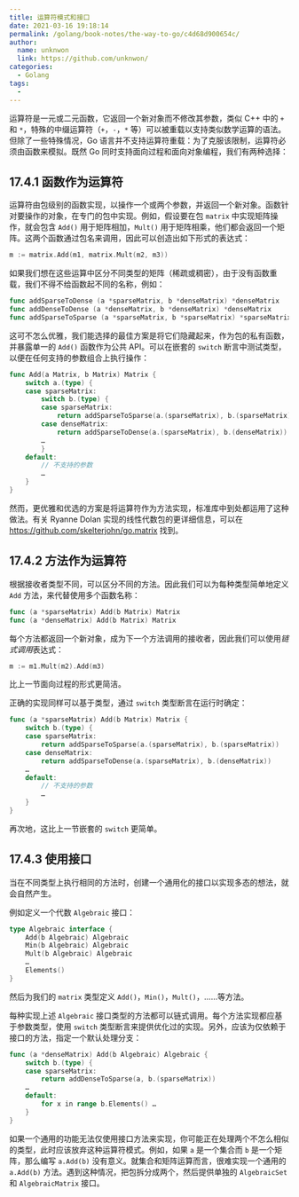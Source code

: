 ```yaml
---
title: 运算符模式和接口
date: 2021-03-16 19:18:14
permalink: /golang/book-notes/the-way-to-go/c4d68d900654c/
author: 
  name: unknwon
  link: https://github.com/unknwon/
categories:
  - Golang
tags:
  - 
---
```


运算符是一元或二元函数，它返回一个新对象而不修改其参数，类似 C++ 中的 `+` 和 `*`，特殊的中缀运算符（`+`，`-`，`*` 等）可以被重载以支持类似数学运算的语法。但除了一些特殊情况，Go 语言并不支持运算符重载：为了克服该限制，运算符必须由函数来模拟。既然 Go 同时支持面向过程和面向对象编程，我们有两种选择：

## 17.4.1 函数作为运算符

运算符由包级别的函数实现，以操作一个或两个参数，并返回一个新对象。函数针对要操作的对象，在专门的包中实现。例如，假设要在包 `matrix` 中实现矩阵操作，就会包含 `Add()` 用于矩阵相加，`Mult()` 用于矩阵相乘，他们都会返回一个矩阵。这两个函数通过包名来调用，因此可以创造出如下形式的表达式：
```go
m := matrix.Add(m1, matrix.Mult(m2, m3))
```

如果我们想在这些运算中区分不同类型的矩阵（稀疏或稠密），由于没有函数重载，我们不得不给函数起不同的名称，例如：
```go
func addSparseToDense (a *sparseMatrix, b *denseMatrix) *denseMatrix
func addDenseToDense (a *denseMatrix, b *denseMatrix) *denseMatrix
func addSparseToSparse (a *sparseMatrix, b *sparseMatrix) *sparseMatrix
```

这可不怎么优雅，我们能选择的最佳方案是将它们隐藏起来，作为包的私有函数，并暴露单一的 `Add()` 函数作为公共 API。可以在嵌套的 `switch` 断言中测试类型，以便在任何支持的参数组合上执行操作：
```go
func Add(a Matrix, b Matrix) Matrix {
	switch a.(type) {
	case sparseMatrix:
		switch b.(type) {
		case sparseMatrix:
			return addSparseToSparse(a.(sparseMatrix), b.(sparseMatrix))
		case denseMatrix:
			return addSparseToDense(a.(sparseMatrix), b.(denseMatrix))
		…
		}
	default:
		// 不支持的参数
		…
	}
}
```

然而，更优雅和优选的方案是将运算符作为方法实现，标准库中到处都运用了这种做法。有关 Ryanne Dolan 实现的线性代数包的更详细信息，可以在 https://github.com/skelterjohn/go.matrix 找到。

## 17.4.2 方法作为运算符

根据接收者类型不同，可以区分不同的方法。因此我们可以为每种类型简单地定义 `Add` 方法，来代替使用多个函数名称：
```go
func (a *sparseMatrix) Add(b Matrix) Matrix
func (a *denseMatrix) Add(b Matrix) Matrix
```

每个方法都返回一个新对象，成为下一个方法调用的接收者，因此我们可以使用*链式调用*表达式：
```go
m := m1.Mult(m2).Add(m3)
```
比上一节面向过程的形式更简洁。

正确的实现同样可以基于类型，通过 `switch` 类型断言在运行时确定：
```go
func (a *sparseMatrix) Add(b Matrix) Matrix {
	switch b.(type) {
	case sparseMatrix:
		return addSparseToSparse(a.(sparseMatrix), b.(sparseMatrix))
	case denseMatrix:
		return addSparseToDense(a.(sparseMatrix), b.(denseMatrix))
	…
	default:
		// 不支持的参数
		…
	}
}
```

再次地，这比上一节嵌套的 `switch` 更简单。

## 17.4.3 使用接口

当在不同类型上执行相同的方法时，创建一个通用化的接口以实现多态的想法，就会自然产生。

例如定义一个代数 `Algebraic` 接口：
```go
type Algebraic interface {
	Add(b Algebraic) Algebraic
	Min(b Algebraic) Algebraic
	Mult(b Algebraic) Algebraic
	…
	Elements()
}
```

然后为我们的 `matrix` 类型定义 `Add()`，`Min()`，`Mult()`，……等方法。

每种实现上述 `Algebraic` 接口类型的方法都可以链式调用。每个方法实现都应基于参数类型，使用 `switch` 类型断言来提供优化过的实现。另外，应该为仅依赖于接口的方法，指定一个默认处理分支：
```go
func (a *denseMatrix) Add(b Algebraic) Algebraic {
	switch b.(type) {
	case sparseMatrix:
		return addDenseToSparse(a, b.(sparseMatrix))
	…
	default:
		for x in range b.Elements() …
	}
}
```

如果一个通用的功能无法仅使用接口方法来实现，你可能正在处理两个不怎么相似的类型，此时应该放弃这种运算符模式。例如，如果 `a` 是一个集合而 `b` 是一个矩阵，那么编写 `a.Add(b)` 没有意义。就集合和矩阵运算而言，很难实现一个通用的 `a.Add(b)` 方法。遇到这种情况，把包拆分成两个，然后提供单独的 `AlgebraicSet` 和 `AlgebraicMatrix` 接口。
